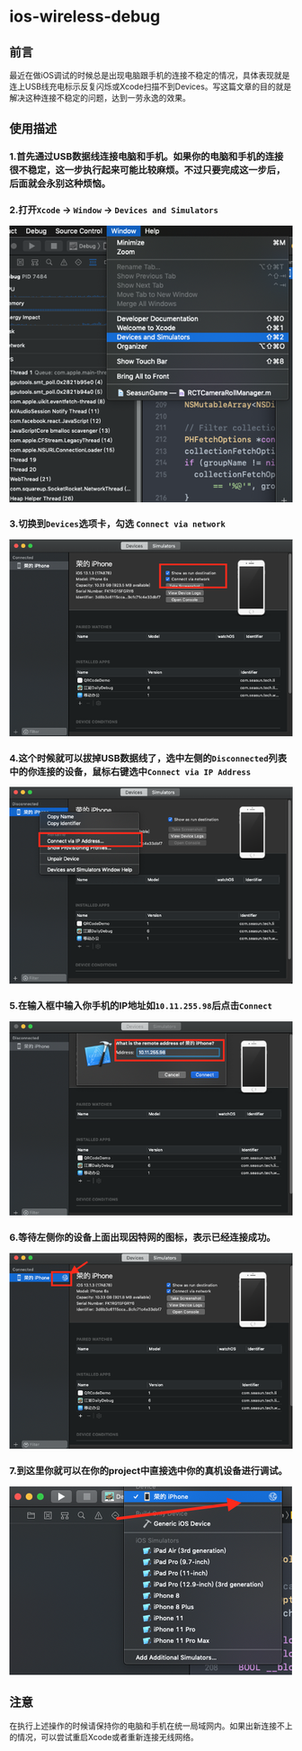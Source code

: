 # ios-wireless-debug

## 前言
最近在做iOS调试的时候总是出现电脑跟手机的连接不稳定的情况，具体表现就是连上USB线充电标示反复闪烁或Xcode扫描不到Devices。写这篇文章的目的就是解决这种连接不稳定的问题，达到一劳永逸的效果。

## 使用描述

### 1.首先通过USB数据线连接电脑和手机。如果你的电脑和手机的连接很不稳定，这一步执行起来可能比较麻烦。不过只要完成这一步后，后面就会永别这种烦恼。

### 2.打开`Xcode` -> `Window` -> `Devices and Simulators`
![intro](./1.png)
### 3.切换到`Devices`选项卡，勾选 `Connect via network`
![intro](./2.png)
### 4.这个时候就可以拔掉USB数据线了，选中左侧的`Disconnected`列表中的你连接的设备，鼠标右键选中`Connect via IP Address`
![intro](./3.png)
### 5.在输入框中输入你手机的IP地址如`10.11.255.98`后点击`Connect`
![intro](./4.png)
### 6.等待左侧你的设备上面出现因特网的图标，表示已经连接成功。
![intro](./5.png)
### 7.到这里你就可以在你的project中直接选中你的真机设备进行调试。
![intro](./6.png)
## 注意
在执行上述操作的时候请保持你的电脑和手机在统一局域网内。如果出新连接不上的情况，可以尝试重启Xcode或者重新连接无线网络。